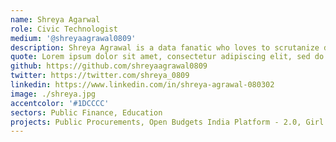 ```yaml
---
name: Shreya Agarwal
role: Civic Technologist
medium: '@shreyaagrawal0809'
description: Shreya Agrawal is a data fanatic who loves to scrutanize data as well as answering unanswered questions using visualizations. She also enjoy developing softwares.
quote: Lorem ipsum dolor sit amet, consectetur adipiscing elit, sed do eiusmod tempor incididunt ut labore et dolore magna aliqua.
github: https://github.com/shreyaagrawal0809
twitter: https://twitter.com/shreya_0809
linkedin: https://www.linkedin.com/in/shreya-agrawal-080302
image: ./shreya.jpg
accentcolor: '#1DCCCC'
sectors: Public Finance, Education
projects: Public Procurements, Open Budgets India Platform - 2.0, Girl Education and Spending Tracker
---
```

